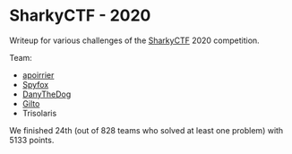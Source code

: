 # SharkyCTF - 2020

Writeup for various challenges of the [SharkyCTF](https://ctfd.sharkyctf.xyz/) 2020 competition.

Team: 
- [apoirrier](https://github.com/apoirrier)
- [Spyfox](https://github.com/leoHeidel)
- [DanyTheDog](https://github.com/dhuynh95)
- [Gilto](https://github.com/GA86)
- Trisolaris

We finished 24th (out of 828 teams who solved at least one problem) with 5133 points.
